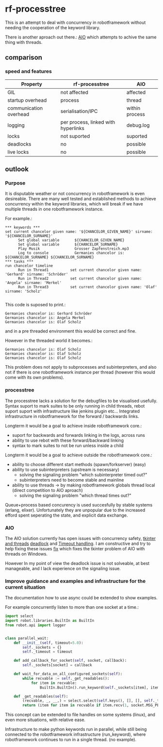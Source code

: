 # rf-processtree
This is an attempt to deal with concurrency in robotframework without needing the
cooperation of the keyword library.

There is another aproach out there.: [AIO](https://github.com/test-fullautomation/RobotFramework_AIO) which attempts to achive the same thing with threads.

## comparison

### speed and features
| Property               | rf-processtree                      | AIO            |
| -------------          | -------------                       | -------------  |
| GIL                    | not affected                        | affected       |
| startup overhead       | process                             | thread         |
| communication overhead | serialisation/IPC                   | within process |
| logging                | per process, linked with hyperlinks | debug.log      |
| locks                  | not suported                        | suported       |
| deadlocks              | no                                  | possible       |
| live locks             | no                                  | possible       |

## outlook
### Purpose

It is disputable weather or not concurrency in robotframework is even desireable. There are many well tested and
established methods to achieve concurrency within the keyword libraries, which will break if we have multiple threads in one robotframework instance.

For example.:
```robot
*** keywords ***
set current chancelor given name: '${CHANCELOR_GIVEN_NAME}' sirname: '${CHANCELOR_SURNAME}'
      Set global variable       ${CHANCELOR_GIVEN_NAME}
      Set global variable       ${CHANCELOR_SURNAME}
      Play Musik                Grosser Zapfenstreich.mp3                       
      Log to console            Germanies chancelor is: ${CHANCELOR_SURNAME} ${CHANCELOR_SURNAME}
*** tasks ***
run chancelor timeline
      Run in Thread1          set current chancelor given name: 'Gerhard' sirname: 'Schröder'
      Run in Thread2          set current chancelor given name: 'Angela' sirname: 'Merkel'
      Run in Thread3          set current chancelor given name: 'Olaf' sirname: 'Scholz'
      
```
This code is suposed to print.:
```
Germanies chancelor is: Gerhard Schröder
Germanies chancelor is: Angela Merkel
Germanies chancelor is: Olaf Scholz
```
and in a pre threaded environment this would be correct and fine.

However in the threaded world it becomes.:
```
Germanies chancelor is: Olaf Scholz
Germanies chancelor is: Olaf Scholz
Germanies chancelor is: Olaf Scholz
```
This problem does not apply to subprocesses and subinterpreters, and also not if there is one robotframework instance per thread (however this would come with its own problems).

### processtree
The processtree lacks a solution for the debugfiles to be visualised usefully. Syntax suport to mark suites to be only running in child threads, rebot suport suport with infrastructure like jenkins plugin etc... Integrated infrastructure 
in robotframework for the forward / backwards links.

Longterm it would be a goal to achieve inside robotframework core.:
 - suport for backwards and forwards linking in the logs, across runs
 - ability to use rebot with these forward/backward linking
 - syntax to mark suites to not be run unless inside a child

Longterm it would be a goal to achieve outside the robotframework core.:
 - ability to choose different start methods (spawn/forkserver) (easy)
 - ability to use subinterpreters (upstream is necessary)
   - solving the signaling problem "which subinterpreter timed out?"
   - subinterpreters need to become stable and mainline
 - ability to use threads -> by making robotframework globals thread local (direct competition to AIO aproach)
   - solving the signaling problem "which thread times out?"

Queue+process based concurency is used succesfully by stable systems (erlang, elixer). Unfortunately they are unpopular due to the increased efford spent seperating the state, and explicit data exchange.

### AIO
The AIO solution currently has open issues with concurrency safety, [tkinter and threads](https://github.com/test-fullautomation/robotframework/issues/110]) [deadlock](https://github.com/test-fullautomation/robotframework/issues/117) and [Timeout handling](https://github.com/test-fullautomation/robotframework/issues/118). I am constructive and try to help fixing these issues [fix](https://github.com/robotframework/robotframework/pull/5343) which fixes the tkinter problem of AIO with threads on Windows.

However In my point of view the deadlock issue is not solveable, at best manageable, and I lack experience on the signaling issue.

### Improve guidance and examples and infrastructure for the current situation

The documentation how to use async could be extended to show examples.

For example concurrently listen to more than one socket at a time.:

```python
import select
import robot.libraries.BuiltIn as BuiltIn
from robot.api import logger


class parallel_wait:
    def __init__(self, timeout=5.0):
        self._sockets = {}
        self._timeout = timeout

    def add_callback_for_socket(self, socket, callback):
        self._sockets[socket] = callback

    def wait_for_data_on_all_configured_sockets(self):
        while recvable := self._get_readables():
            for item in recvable:
                BuiltIn.BuiltIn().run_keyword(self._sockets[item], item)

    def _get_readables(self):
        (recvable, _, __,) = select.select(self.keys(), [], [], self._timeout)
        return (item for item in recvable if item.recv(1, socket.MSG_PEEK))
```
This concept can be extended to file handles on some systems (linux), and even 
more situations, with relative ease.

Infrastructure to make python keywords run in parallel, while still being connected to the robotframework infrastructure (run_keyword), where robotframework continues to run in a single thread. (no example).